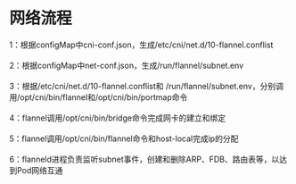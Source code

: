 网络流程
=========
1：根据configMap中cni-conf.json，生成/etc/cni/net.d/10-flannel.conflist <br />  
2：根据configMap中net-conf.json，生成/run/flannel/subnet.env <br />  
3：根据/etc/cni/net.d/10-flannel.conflist和 /run/flannel/subnet.env，分别调用/opt/cni/bin/flannel和/opt/cni/bin/portmap命令<br />  
4：flannel调用/opt/cni/bin/bridge命令完成网卡的建立和绑定<br />  
5：flannel调用/opt/cni/bin/flannel命令和host-local完成ip的分配<br />  
6：flanneld进程负责监听subnet事件，创建和删除ARP、FDB、路由表等，以达到Pod网络互通<br />  
